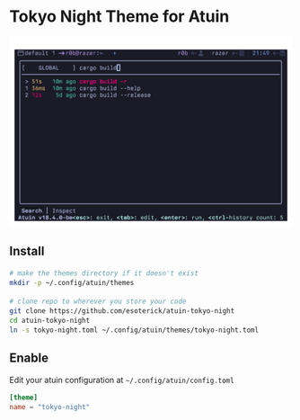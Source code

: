 # Tokyo Night Theme for Atuin

![screenshot of atuin with tokyo night theme](atuin.png)

## Install

```bash
# make the themes directory if it doesn't exist
mkdir -p ~/.config/atuin/themes

# clone repo to wherever you store your code
git clone https://github.com/esoterick/atuin-tokyo-night
cd atuin-tokyo-night
ln -s tokyo-night.toml ~/.config/atuin/themes/tokyo-night.toml
```

## Enable

Edit your atuin configuration at `~/.config/atuin/config.toml`

```toml
[theme]
name = "tokyo-night"
```
